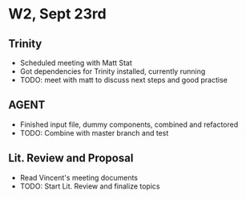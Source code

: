 # W2, Sept 23rd

## Trinity
- Scheduled meeting with Matt Stat
- Got dependencies for Trinity installed, currently running 
- TODO: meet with matt to discuss next steps and good practise 

## AGENT
- Finished input file, dummy components, combined and refactored 
- TODO: Combine with master branch and test 

## Lit. Review and Proposal 
- Read Vincent's meeting documents 
- TODO: Start Lit. Review and finalize topics 
